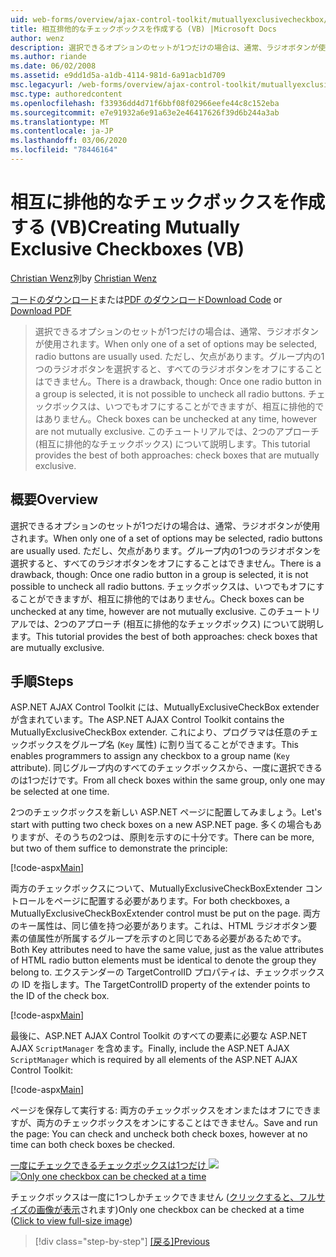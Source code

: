 ```yaml
---
uid: web-forms/overview/ajax-control-toolkit/mutuallyexclusivecheckbox/creating-mutually-exclusive-checkboxes-vb
title: 相互排他的なチェックボックスを作成する (VB) |Microsoft Docs
author: wenz
description: 選択できるオプションのセットが1つだけの場合は、通常、ラジオボタンが使用されます。 ただし、グループ内の1つのオプションボタンが選択されると、欠点があり,...
ms.author: riande
ms.date: 06/02/2008
ms.assetid: e9dd1d5a-a1db-4114-981d-6a91acb1d709
msc.legacyurl: /web-forms/overview/ajax-control-toolkit/mutuallyexclusivecheckbox/creating-mutually-exclusive-checkboxes-vb
msc.type: authoredcontent
ms.openlocfilehash: f33936dd4d71f6bbf08f02966eefe44c8c152eba
ms.sourcegitcommit: e7e91932a6e91a63e2e46417626f39d6b244a3ab
ms.translationtype: MT
ms.contentlocale: ja-JP
ms.lasthandoff: 03/06/2020
ms.locfileid: "78446164"
---
```

# <a name="creating-mutually-exclusive-checkboxes-vb"></a><span data-ttu-id="30e83-104">相互に排他的なチェックボックスを作成する (VB)</span><span class="sxs-lookup"><span data-stu-id="30e83-104">Creating Mutually Exclusive Checkboxes (VB)</span></span>

<span data-ttu-id="30e83-105">[Christian Wenz](https://github.com/wenz)別</span><span class="sxs-lookup"><span data-stu-id="30e83-105">by [Christian Wenz](https://github.com/wenz)</span></span>

<span data-ttu-id="30e83-106">[コードのダウンロード](https://download.microsoft.com/download/9/3/f/93f8daea-bebd-4821-833b-95205389c7d0/MutuallyExclusiveCheckBox0.vb.zip)または[PDF のダウンロード](https://download.microsoft.com/download/b/6/a/b6ae89ee-df69-4c87-9bfb-ad1eb2b23373/mutuallyexclusivecheckbox0VB.pdf)</span><span class="sxs-lookup"><span data-stu-id="30e83-106">[Download Code](https://download.microsoft.com/download/9/3/f/93f8daea-bebd-4821-833b-95205389c7d0/MutuallyExclusiveCheckBox0.vb.zip) or [Download PDF](https://download.microsoft.com/download/b/6/a/b6ae89ee-df69-4c87-9bfb-ad1eb2b23373/mutuallyexclusivecheckbox0VB.pdf)</span></span>

> <span data-ttu-id="30e83-107">選択できるオプションのセットが1つだけの場合は、通常、ラジオボタンが使用されます。</span><span class="sxs-lookup"><span data-stu-id="30e83-107">When only one of a set of options may be selected, radio buttons are usually used.</span></span> <span data-ttu-id="30e83-108">ただし、欠点があります。グループ内の1つのラジオボタンを選択すると、すべてのラジオボタンをオフにすることはできません。</span><span class="sxs-lookup"><span data-stu-id="30e83-108">There is a drawback, though: Once one radio button in a group is selected, it is not possible to uncheck all radio buttons.</span></span> <span data-ttu-id="30e83-109">チェックボックスは、いつでもオフにすることができますが、相互に排他的ではありません。</span><span class="sxs-lookup"><span data-stu-id="30e83-109">Check boxes can be unchecked at any time, however are not mutually exclusive.</span></span> <span data-ttu-id="30e83-110">このチュートリアルでは、2つのアプローチ (相互に排他的なチェックボックス) について説明します。</span><span class="sxs-lookup"><span data-stu-id="30e83-110">This tutorial provides the best of both approaches: check boxes that are mutually exclusive.</span></span>

## <a name="overview"></a><span data-ttu-id="30e83-111">概要</span><span class="sxs-lookup"><span data-stu-id="30e83-111">Overview</span></span>

<span data-ttu-id="30e83-112">選択できるオプションのセットが1つだけの場合は、通常、ラジオボタンが使用されます。</span><span class="sxs-lookup"><span data-stu-id="30e83-112">When only one of a set of options may be selected, radio buttons are usually used.</span></span> <span data-ttu-id="30e83-113">ただし、欠点があります。グループ内の1つのラジオボタンを選択すると、すべてのラジオボタンをオフにすることはできません。</span><span class="sxs-lookup"><span data-stu-id="30e83-113">There is a drawback, though: Once one radio button in a group is selected, it is not possible to uncheck all radio buttons.</span></span> <span data-ttu-id="30e83-114">チェックボックスは、いつでもオフにすることができますが、相互に排他的ではありません。</span><span class="sxs-lookup"><span data-stu-id="30e83-114">Check boxes can be unchecked at any time, however are not mutually exclusive.</span></span> <span data-ttu-id="30e83-115">このチュートリアルでは、2つのアプローチ (相互に排他的なチェックボックス) について説明します。</span><span class="sxs-lookup"><span data-stu-id="30e83-115">This tutorial provides the best of both approaches: check boxes that are mutually exclusive.</span></span>

## <a name="steps"></a><span data-ttu-id="30e83-116">手順</span><span class="sxs-lookup"><span data-stu-id="30e83-116">Steps</span></span>

<span data-ttu-id="30e83-117">ASP.NET AJAX Control Toolkit には、MutuallyExclusiveCheckBox extender が含まれています。</span><span class="sxs-lookup"><span data-stu-id="30e83-117">The ASP.NET AJAX Control Toolkit contains the MutuallyExclusiveCheckBox extender.</span></span> <span data-ttu-id="30e83-118">これにより、プログラマは任意のチェックボックスをグループ名 (`Key` 属性) に割り当てることができます。</span><span class="sxs-lookup"><span data-stu-id="30e83-118">This enables programmers to assign any checkbox to a group name (`Key` attribute).</span></span> <span data-ttu-id="30e83-119">同じグループ内のすべてのチェックボックスから、一度に選択できるのは1つだけです。</span><span class="sxs-lookup"><span data-stu-id="30e83-119">From all check boxes within the same group, only one may be selected at one time.</span></span>

<span data-ttu-id="30e83-120">2つのチェックボックスを新しい ASP.NET ページに配置してみましょう。</span><span class="sxs-lookup"><span data-stu-id="30e83-120">Let's start with putting two check boxes on a new ASP.NET page.</span></span> <span data-ttu-id="30e83-121">多くの場合もありますが、そのうちの2つは、原則を示すのに十分です。</span><span class="sxs-lookup"><span data-stu-id="30e83-121">There can be more, but two of them suffice to demonstrate the principle:</span></span>

[!code-aspx[Main](creating-mutually-exclusive-checkboxes-vb/samples/sample1.aspx)]

<span data-ttu-id="30e83-122">両方のチェックボックスについて、MutuallyExclusiveCheckBoxExtender コントロールをページに配置する必要があります。</span><span class="sxs-lookup"><span data-stu-id="30e83-122">For both checkboxes, a MutuallyExclusiveCheckBoxExtender control must be put on the page.</span></span> <span data-ttu-id="30e83-123">両方のキー属性は、同じ値を持つ必要があります。これは、HTML ラジオボタン要素の値属性が所属するグループを示すのと同じである必要があるためです。</span><span class="sxs-lookup"><span data-stu-id="30e83-123">Both Key attributes need to have the same value, just as the value attributes of HTML radio button elements must be identical to denote the group they belong to.</span></span> <span data-ttu-id="30e83-124">エクステンダーの TargetControlID プロパティは、チェックボックスの ID を指します。</span><span class="sxs-lookup"><span data-stu-id="30e83-124">The TargetControlID property of the extender points to the ID of the check box.</span></span>

[!code-aspx[Main](creating-mutually-exclusive-checkboxes-vb/samples/sample2.aspx)]

<span data-ttu-id="30e83-125">最後に、ASP.NET AJAX Control Toolkit のすべての要素に必要な ASP.NET AJAX `ScriptManager` を含めます。</span><span class="sxs-lookup"><span data-stu-id="30e83-125">Finally, include the ASP.NET AJAX `ScriptManager` which is required by all elements of the ASP.NET AJAX Control Toolkit:</span></span>

[!code-aspx[Main](creating-mutually-exclusive-checkboxes-vb/samples/sample3.aspx)]

<span data-ttu-id="30e83-126">ページを保存して実行する: 両方のチェックボックスをオンまたはオフにできますが、両方のチェックボックスをオンにすることはできません。</span><span class="sxs-lookup"><span data-stu-id="30e83-126">Save and run the page: You can check and uncheck both check boxes, however at no time can both check boxes be checked.</span></span>

<span data-ttu-id="30e83-127">[一度にチェックできるチェックボックスは1つだけ ![](creating-mutually-exclusive-checkboxes-vb/_static/image2.png)](creating-mutually-exclusive-checkboxes-vb/_static/image1.png)</span><span class="sxs-lookup"><span data-stu-id="30e83-127">[![Only one checkbox can be checked at a time](creating-mutually-exclusive-checkboxes-vb/_static/image2.png)](creating-mutually-exclusive-checkboxes-vb/_static/image1.png)</span></span>

<span data-ttu-id="30e83-128">チェックボックスは一度に1つしかチェックできません ([クリックすると、フルサイズの画像が表示](creating-mutually-exclusive-checkboxes-vb/_static/image3.png)されます)</span><span class="sxs-lookup"><span data-stu-id="30e83-128">Only one checkbox can be checked at a time ([Click to view full-size image](creating-mutually-exclusive-checkboxes-vb/_static/image3.png))</span></span>

> [!div class="step-by-step"]
> <span data-ttu-id="30e83-129">[[戻る]](creating-mutually-exclusive-checkboxes-cs.md)</span><span class="sxs-lookup"><span data-stu-id="30e83-129">[Previous](creating-mutually-exclusive-checkboxes-cs.md)</span></span>
